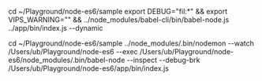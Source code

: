 cd  ~/Playground/node-es6/sample
export DEBUG="fil:*" && export VIPS_WARNING="" && ../node_modules/babel-cli/bin/babel-node.js ../app/bin/index.js --dynamic

cd  ~/Playground/node-es6/sample
../node_modules/.bin/nodemon --watch /Users/ub/Playground/node-es6 --exec /Users/ub/Playground/node-es6/node_modules/.bin/babel-node --inspect --debug-brk /Users/ub/Playground/node-es6/app/bin/index.js
